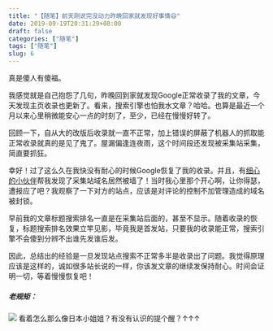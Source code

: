```yaml
---
title: "【随笔】前天刚说完没动力昨晚回家就发现好事情😄"
date: 2019-09-19T20:31:29+08:00
draft: false
categories: ["随笔"]
tags: ["随笔"]
slug: 6
---
```


 真是傻人有傻福。

我感觉就是自己抱怨了几句，昨晚回到家就发现Google正常收录了我的文章，今天发现主页收录也更新了。看来，搜索引擎也怕我水文章？哈哈。也算是最近一个月以来心里稍微能安心一点的时刻了，至少，已经在慢慢好转了。

回顾一下，自从大的改版后收录就一直不正常，加上错误的屏蔽了机器人的抓取能正常收录就真的是见了鬼了。屋漏偏逢连夜雨，这个时间段还发现被采集站采集，简直要抓狂。

幸好！过了这么久在我快没有耐心的时候Google恢复了我的收录。并且，有[细心的小伙伴](https://shanbu.fun/)帮我发现了采集站域名居然被墙了！当时我心里那个开心啊，让你得瑟，遭报应了吧？我观察了一下对方的站点，应该是对评论的控制不加管理造成的域名被封锁。

早前我的文章标题搜索排名一直是在采集站后面的，甚至不显示。随着收录的恢复，标题搜索排名效果立竿见影，毕竟我是首发站，只要我的收录能正常，搜索引擎不会傻到分辨不出谁先发谁后发。

因此，总结出的经验是一旦发现站点搜索不正常多半是收录出了问题。我觉得原理应该是这样的，诚如很多站长说的一样，你该发文章的继续发保持耐心。时间会证明一切，等着慢慢恢复吧！

##### 老规矩：

![](https://img.dtz9.net/imgs/2019/09/136f739602070789.jpg)
看着怎么那么像日本小姐姐？有没有认识的提个醒？↑↑↑